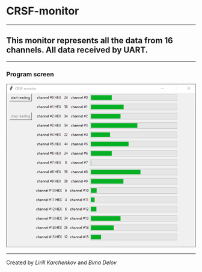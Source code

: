 # CRSF-monitor
___
## This monitor represents all the data from 16 channels. All data received by UART.  
___
### Program screen

![](/readme_resources/p1.PNG)
___
Created by _Lirill Karchenkov_ and _Bima Delov_